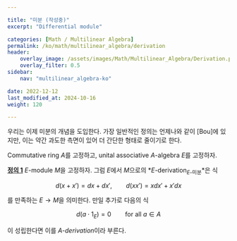 ```yaml
---

title: "미분 (작성중)"
excerpt: "Differential module"

categories: [Math / Multilinear Algebra]
permalink: /ko/math/multilinear_algebra/derivation
header:
    overlay_image: /assets/images/Math/Multilinear_Algebra/Derivation.png
    overlay_filter: 0.5
sidebar: 
    nav: "multilinear_algebra-ko"

date: 2022-12-12
last_modified_at: 2024-10-16
weight: 120

---
```


우리는 이제 미분의 개념을 도입한다. 가장 일반적인 정의는 언제나와 같이 [Bou]에 있지만, 이는 약간 과도한 측면이 있어 더 간단한 형태로 줄이기로 한다.

Commutative ring $A$를 고정하고, unital associative $A$-algebra $E$를 고정하자. 

<div class="definition" markdown="1">

<ins id="def1">**정의 1**</ins> $E$-module $M$을 고정하자. 그럼 $E$에서 $M$으로의 *$E$-derivation<sub>$E$-미분</sub>*은 식

$$d(x+x')=dx+dx',\qquad d(xx')=xdx'+x'dx$$

를 만족하는 $E \rightarrow M$을 의미한다. 만일 추가로 다음의 식

$$d(a\cdot 1_E)=0\qquad\text{for all $a\in A$}$$

이 성립한다면 이를 *$A$-derivation*이라 부른다. 

</div>

